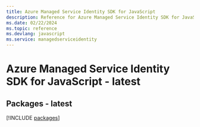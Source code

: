 ```yaml
---
title: Azure Managed Service Identity SDK for JavaScript
description: Reference for Azure Managed Service Identity SDK for JavaScript
ms.date: 02/22/2024
ms.topic: reference
ms.devlang: javascript
ms.service: managedserviceidentity
---
```

# Azure Managed Service Identity SDK for JavaScript - latest
## Packages - latest
[!INCLUDE [packages](managed-service-identity-index.md)]